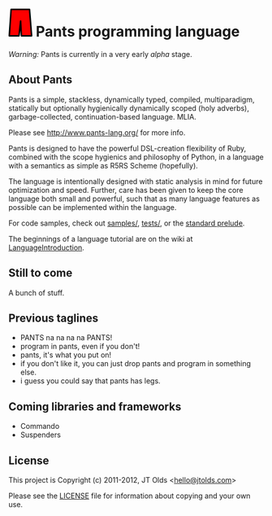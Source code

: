 # ![logo](https://raw.githubusercontent.com/jtolds/pants-lang/master/art/logo.png) Pants programming language

*Warning:* Pants is currently in a very early *alpha* stage.

## About Pants

Pants is a simple, stackless, dynamically typed, compiled, multiparadigm,
statically but optionally hygienically dynamically scoped (holy adverbs),
garbage-collected, continuation-based language. MLIA.

Please see http://www.pants-lang.org/ for more info.

Pants is designed to have the powerful DSL-creation flexibility of Ruby,
combined with the scope hygienics and philosophy of Python, in a language
with a semantics as simple as R5RS Scheme (hopefully).

The language is intentionally designed with static analysis in mind for
future optimization and speed. Further, care has been given to keep the
core language both small and powerful, such that as many language features
as possible can be implemented within the language.

For code samples, check out
[samples/](https://github.com/jtolds/pants-lang/tree/master/samples),
[tests/](https://github.com/jtolds/pants-lang/tree/master/tests), or the
[standard prelude](https://github.com/jtolds/pants-lang/blob/master/first-c%2B%2B-impl/src/assets/prelude.p).

The beginnings of a language tutorial are on the wiki at [LanguageIntroduction](https://github.com/jtolds/pants-lang/wiki/LanguageIntroduction).

## Still to come

A bunch of stuff.

## Previous taglines

 * PANTS na na na na PANTS!
 * program in pants, even if you don't!
 * pants, it's what you put on!
 * if you don't like it, you can just drop pants and program in something else.
 * i guess you could say that pants has legs.

## Coming libraries and frameworks

 * Commando
 * Suspenders

## License

This project is Copyright (c) 2011-2012, JT Olds
<[hello@jtolds.com](http://www.jtolds.com/)>

Please see the [LICENSE](https://github.com/jtolds/pants-lang/blob/master/LICENSE)
file for information about copying and your own use.
